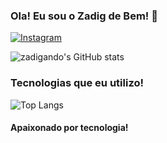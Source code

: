 ### Ola! Eu sou o Zadig de Bem! 👋

[![Instagram](https://img.shields.io/badge/Instagram-E4405F?style=for-the-badge&logo=instagram&logoColor=white
)](https://www.instagram.com/zadigdebem/)

![zadigando's GitHub stats](https://github-readme-stats.vercel.app/api?username=zadigando&show_icons=true&theme=radical)

### Tecnologias que eu utilizo!
![Top Langs](https://github-readme-stats.vercel.app/api/top-langs/?username=zadigando&hide_progress=true)

#### Apaixonado por tecnologia!
